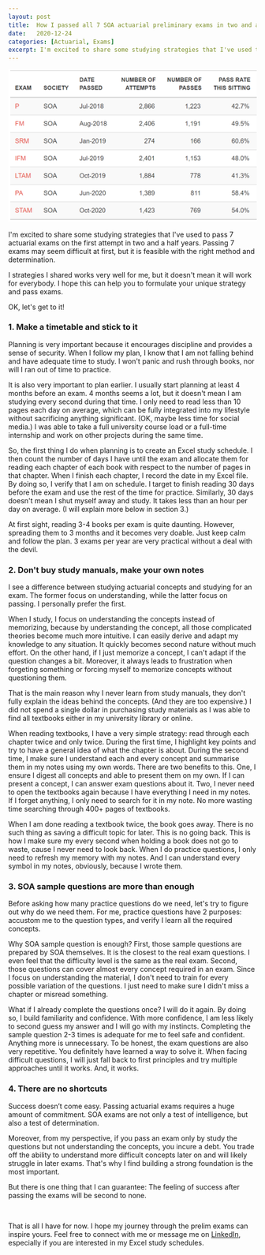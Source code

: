 ```yaml
---
layout: post
title:  How I passed all 7 SOA actuarial preliminary exams in two and a half years
date:   2020-12-24
categories: [Actuarial, Exams]
excerpt: I'm excited to share some studying strategies that I've used to pass 7 actuarial exams on the first attempt in two and a half years. Passing 7 exams may seem difficult at first, but it is feasible with the right method and determination.
---
```


![Actuarial lookup exam results](/images/article_images/2020-12-24-How-to-pass-7-SOA/cover.png)

I'm excited to share some studying strategies that I've used to pass 7 actuarial exams on the first attempt in two and a half years.
Passing 7 exams may seem difficult at first, but it is feasible with the right method and determination.

I strategies I shared works very well for me, but it doesn't mean it will work for everybody.
I hope this can help you to formulate your unique strategy and pass exams.

OK, let's get to it!



### 1. Make a timetable and stick to it

Planning is very important because it encourages discipline and provides a sense of security.
When I follow my plan, I know that I am not falling behind and have adequate time to study.
I won't panic and rush through books, nor will I ran out of time to practice. 

It is also very important to plan earlier.
I usually start planning at least 4 months before an exam.
4 months seems a lot, but it doesn't mean I am studying every second during that time. 
I only need to read less than 10 pages each day on average, which can be fully integrated into my lifestyle without sacrificing anything significant. (OK, maybe less time for social media.)
I was able to take a full university course load or a full-time internship and work on other projects during the same time.

So, the first thing I do when planning is to create an Excel study schedule.
I then count the number of days I have until the exam and allocate them for reading each chapter of each book with respect to the number of pages in that chapter.
When I finish each chapter, I record the date in my Excel file. By doing so, I verify that I am on schedule.
I target to finish reading 30 days before the exam and use the rest of the time for practice.
Similarly, 30 days doesn't mean I shut myself away and study.
It takes less than an hour per day on average.
(I will explain more below in section 3.)

At first sight, reading 3-4 books per exam is quite daunting.
However, spreading them to 3 months and it becomes very doable.
Just keep calm and follow the plan. 3 exams per year are very practical without a deal with the devil.



### 2. Don't buy study manuals, make your own notes

I see a difference between studying actuarial concepts and studying for an exam.
The former focus on understanding, while the latter focus on passing.
I personally prefer the first.

When I study, I focus on understanding the concepts instead of memorizing, because by understanding the concept, all those complicated theories become much more intuitive.
I can easily derive and adapt my knowledge to any situation. It quickly becomes second nature without much effort.
On the other hand, if I just memorize a concept, I can't adapt if the question changes a bit.
Moreover, it always leads to frustration when forgeting something or forcing myself to memorize concepts without questioning them.

That is the main reason why I never learn from study manuals, they don't fully explain the ideas behind the concepts.
(And they are too expensive.)
I did not spend a single dollar in purchasing study materials as
I was able to find all textbooks either in my university library or online.

When reading textbooks, I have a very simple strategy: read through each chapter twice and only twice.
During the first time, I highlight key points and try to have a general idea of what the chapter is about.
During the second time, I make sure I understand each and every concept and summarise them in my notes using my own words.
There are two benefits to this.
One, I ensure I digest all concepts and able to present them on my own. If I can present a concept, I can answer exam questions about it.
Two, I never need to open the textbooks again because I have everything I need in my notes.
If I forget anything, I only need to search for it in my note. No more wasting time searching through 400+ pages of textbooks.

When I am done reading a textbook twice, the book goes away.
There is no such thing as saving a difficult topic for later. This is no going back.
This is how I make sure my every second when holding a book does not go to waste, cause I never need to look back.
When I do practice questions, I only need to refresh my memory with my notes.
And I can understand every symbol in my notes, obviously, because I wrote them.



### 3. SOA sample questions are more than enough

Before asking how many practice questions do we need, let's try to figure out why do we need them.
For me, practice questions have 2 purposes: accustom me to the question types, and verify I learn all the required concepts.

Why SOA sample question is enough?
First, those sample questions are prepared by SOA themselves. It is the closest to the real exam questions.
I even feel that the difficulty level is the same as the real exam.
Second, those questions can cover almost every concept required in an exam.
Since I focus on understanding the material, I don't need to train for every possible variation of the questions.
I just need to make sure I didn't miss a chapter or misread something.

What if I already complete the questions once? I will do it again.
By doing so, I build familiarity and confidence.
With more confidence, I am less likely to second guess my answer and I will go with my instincts.
Completing the sample question 2-3 times is adequate for me to feel safe and confident.
Anything more is unnecessary.
To be honest, the exam questions are also very repetitive.
You definitely have learned a way to solve it.
When facing difficult questions, I will just fall back to first principles and try multiple approaches until it works. And, it works.



### 4. There are no shortcuts

Success doesn’t come easy. 
Passing actuarial exams requires a huge amount of commitment.
SOA exams are not only a test of intelligence, but also a test of determination.

Moreover, from my perspective, if you pass an exam only by study the questions but not understanding the concepts, you incure a debt.
You trade off the ability to understand more difficult concepts later on and will likely struggle in later exams.
That's why I find building a strong foundation is the most important.

But there is one thing that I can guarantee: The feeling of success after passing the exams will be second to none.



<p>&nbsp;</p>

That is all I have for now.
I hope my journey through the prelim exams can inspire yours.
Feel free to connect with me or message me on [LinkedIn](https://www.linkedin.com/in/jackson-leung-805828174/), especially if you are interested in my Excel study schedules.




